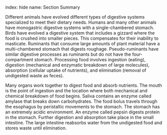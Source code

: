 index: hide
name: Section Summary

Different animals have evolved different types of digestive systems specialized to meet their dietary needs. Humans and many other animals have monogastric digestive systems with a single-chambered stomach. Birds have evolved a digestive system that includes a gizzard where the food is crushed into smaller pieces. This compensates for their inability to masticate. Ruminants that consume large amounts of plant material have a multi-chambered stomach that digests roughage. Pseudo-ruminants have similar digestive processes as ruminants but do not have the four-compartment stomach. Processing food involves ingestion (eating), digestion (mechanical and enzymatic breakdown of large molecules), absorption (cellular uptake of nutrients), and elimination (removal of undigested waste as feces).

Many organs work together to digest food and absorb nutrients. The mouth is the point of ingestion and the location where both mechanical and chemical breakdown of food begins. Saliva contains an enzyme called amylase that breaks down carbohydrates. The food bolus travels through the esophagus by peristaltic movements to the stomach. The stomach has an extremely acidic environment. An enzyme called pepsin digests protein in the stomach. Further digestion and absorption take place in the small intestine. The large intestine reabsorbs water from the undigested food and stores waste until elimination.
